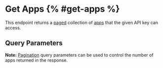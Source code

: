 # Get Apps {% #get-apps %}

This endpoint returns a [paged](#pagination) collection of [apps](#apps) that the given API key can access.

## Query Parameters

**Note:** [Pagination](#pagination) query parameters can be used to control the number of apps returned in the response.

